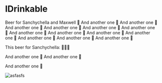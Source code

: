 # IDrinkable
Beer for Sanchychella and Maxwell
🍺
And another one 🍺
And another one 🍺
And another one 🍺
And another one 🍺
And another one 🍺
And another one 🍺
And another one 🍺
And another one 🍺
And another one 🍺
And another one 🍺
And another one 🍺
And another one 🍺
And another one 🍺

This beer for Sanchychella: 🍺🍺🍺

And another one 🍺
And another one 🍺

And another one 🍺

![asfasfs](https://www.meme-arsenal.com/memes/eaaa1be77eb3a3f6205a313490499c80.jpg)
